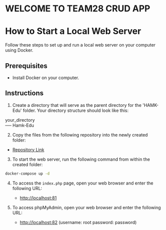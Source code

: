 # WELCOME TO TEAM28 CRUD APP

# How to Start a Local Web Server

Follow these steps to set up and run a local web server on your computer using Docker.

## Prerequisites
- Install Docker on your computer.

## Instructions

1. Create a directory that will serve as the parent directory for the 'HAMK-Edu' folder. Your directory structure should look like this:

your_directory  
── Hamk-Edu

2. Copy the files from the following repository into the newly created folder:
- [Repository Link](https://github.com/dipaish/web-dev-env)

3. To start the web server, run the following command from within the created folder:

```bash
docker-compose up -d
```

4. To access the `index.php` page, open your web browser and enter the following URL:
   - [http://localhost:81](http://localhost:81/Team28/layout.php#)

5. To access phpMyAdmin, open your web browser and enter the following URL:
   - [http://localhost:82](http://localhost:82)	
   	(username: root
	 password: password)

